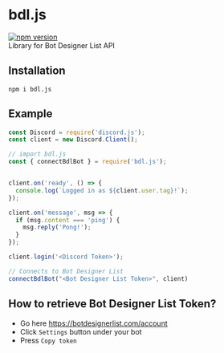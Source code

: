 # bdl.js
[![npm version](https://badge.fury.io/js/bdl.js.svg)](https://badge.fury.io/js/bdl.js) \
Library for Bot Designer List API

## Installation
`npm i bdl.js`

## Example
```js
const Discord = require('discord.js');
const client = new Discord.Client();

// import bdl.js
const { connectBdlBot } = require('bdl.js');


client.on('ready', () => {
  console.log(`Logged in as ${client.user.tag}!`);
});

client.on('message', msg => {
  if (msg.content === 'ping') {
    msg.reply('Pong!');
  }
});

client.login('<Discord Token>');

// Connects to Bot Designer List
connectBdlBot("<Bot Designer List Token>", client)
```

## How to retrieve Bot Designer List Token?
- Go here https://botdesignerlist.com/account
- Click `Settings` button under your bot
- Press `Copy token`
